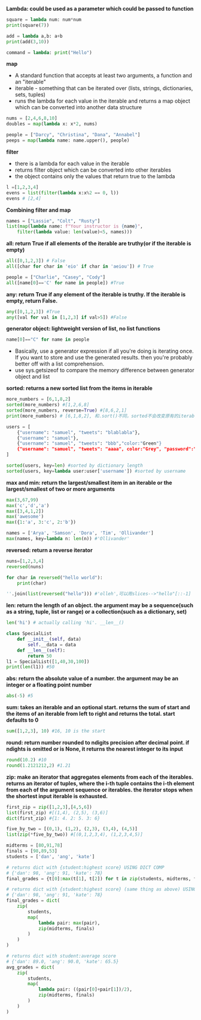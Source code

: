 **Lambda: could be used as a parameter which could be passed to function**
```Python
square = lambda num: num*num
print(square(7))
```
```Python
add = lambda a,b: a+b
print(add(3,10))
```
```Python
command = lambda: print("Hello")
```
**map**
- A standard function that accepts at least two arguments, a function and an "iterable"
- iterable - something that can be iterated over (lists, strings, dictionaries, sets, tuples)
- runs the lambda for each value in the iterable and returns a map object which can be converted into another data structure
```Python
nums = [2,4,6,8,10]
doubles = map(lambda x: x*2, nums)
```
```Python
people = ["Darcy", "Christina", "Dana", "Annabel"]
peeps = map(lambda name: name.upper(), people)
```
**filter**
- there is a lambda for each value in the iterable
- returns filter object which can be converted into other iterables
- the object contains only the values that return true to the lambda
```Python
l =[1,2,3,4]
evens = list(filter(lambda x:x%2 == 0, l))
evens # [2,4]
```
**Combining filter and map**
```Python
names = ["Lassie", "Colt", "Rusty"]
list(map(lambda name: f"Your instructor is {name}",
    filter(lambda value: len(value)<5, names)))
```
**all: return True if all elements of the iterable are truthy(or if the iterable is empty)**
```Python
all([0,1,2,3]) # False
all([char for char in 'eio' if char in 'aeiou']) # True
```
```Python
people = ["Charlie", "Casey", "Cody"]
all([name[0]=='C' for name in people]) #True
```
**any: return True if any element of the iterable is truthy. If the iterable is empty, return False.**
```Python
any([0,1,2,3]) #True
any([val for val in [1,2,3] if val>5]) #False
```
**generator object: lightweight version of list, no list functions**
```Python
name[0]=="C" for name in people
```
- Basically, use a generator expression if all you're doing is iterating once. If you want to store and use the generated results. then you're probably better off with a list comprehension.
- use sys.getsizeof to compare the memory difference between generator object and list

**sorted: returns a new sorted list from the items in iterable**
```Python
more_numbers = [6,1,8,2]
sorted(more_numbers) #[1,2,6,8]
sorted(more_numbers, reverse=True) #[8,6,2,1]
print(more_numbers) # [6,1,8,2], 和.sort()不同，sorted不会改变原有的iterable
```
```Python
users = [
    {"username": "samuel", "tweets": "blablabla"},
    {"username": "samuel"},
    {"username": "samuel", "tweets": "bbb","color:"Green"}
    {"username": "samuel", "tweets": "aaaa", color:"Grey", "password":"admin"}
]

sorted(users, key=len) #sorted by dictionary length
sorted(users, key=lambda user:user['username']) #sorted by username
```
**max and min: return the largest/smallest item in an iterable or the largest/smallest of two or more arguments**
```Python
max(3,67,99)
max('c','d','a')
max([3,4,1,2])
max('awesome')
max({1:'a', 3:'c', 2:'b'})

names = ['Arya', 'Samson', 'Dora', 'Tim', 'Ollivander']
max(names, key=lambda n: len(n)) #'Ollivander'
```
**reversed: return a reverse iterator**
```Python
nuns=[1,2,3,4]
reversed(nuns)

for char in reversed("hello world"):
    print(char)

''.join(list(reversed("hello"))) #'olleh',可以用slices-->"hello"[::-1]
```
**len: return the length of  an object. the argument may be a sequence(such as a string, tuple, list or range) or a collection(such as a dictionary, set)**
```Python
len('hi') # actually calling 'hi'. __len__()
```
```Python
class SpecialList
    def __init__(self, data)
        self.__data = data
    def __len__(self):
        return 50
l1 = SpecialList([1,40,30,100])
print(len(l1)) #50
```
**abs: return the absolute value of a number. the argument may be an integer or a floating point number**
```Python
abs(-5) #5
```
**sum: takes an iterable and an optional start. returns the sum of start and the items of an iterable from left to right and returns the total. start defaults to 0**
```Python
sum([1,2,3], 10) #16, 10 is the start
```
**round: return number rounded to ndigits precision after decimal point. if ndights is omitted or is None, it returns the nearest integer to its input**
```Python
round(10.2) #10
round(1.2121212,2) #1.21
```
**zip: make an iterator that aggregates elements from each of the iterables. returns an iterator of tuples, where the i-th tuple contains the i-th element from each of the argument sequence or iterables. the iterator stops when the shortest input iterable is exhausted.**
```Python
first_zip = zip([1,2,3],[4,5,6])
list(first_zip) #[(1,4), (2,5), (3,6)]
dict(first_zip) #{1: 4. 2: 5. 3: 6}
```
```Python
five_by_two = [(0,1), (1,2), (2,3), (3,4), (4,5)]
list(zip(*five_by_two)) #[(0,1,2,3,4), (1,2,3,4,5)]
```
```Python
midterms = [80,91,78]
finals = [98,89,53]
students = ['dan', 'ang', 'kate']

# returns dict with {student:highest score} USING DICT COMP
# {'dan': 98, 'ang': 91, 'kate': 78}
final_grades = {t[0]:max(t[1], t[2]) for t in zip(students, midterms, finals)}

# returns dict with {student:highest score} (same thing as above) USING MAP+LAMBDA
# {'dan': 98, 'ang': 91, 'kate': 78}
final_grades = dict(
    zip(
        students,
        map(
            lambda pair: max(pair),
            zip(midterms, finals)
        )
    )
)

# returns dict with student:average score
# {'dan': 89.0, 'ang': 90.0, 'kate': 65.5}
avg_grades = dict(
    zip(
        students,
        map(
            lambda pair: ((pair[0]+pair[1])/2),
            zip(midterms, finals)
        )
    )
)
```